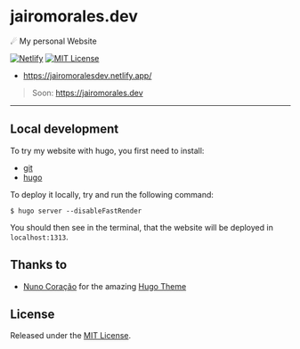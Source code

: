 # jairomorales.dev
☄ My personal Website

[![Netlify](https://img.shields.io/netlify/4acb3c9b-fbcd-488e-be70-18942eb2669f?logo=netlify)](https://www.netlify.com/) [![MIT License](https://img.shields.io/github/license/icky17/jairomorales.dev)](LICENSE.md)

- https://jairomoralesdev.netlify.app/

> Soon: https://jairomorales.dev

___
## Local development

To try my website with hugo, you first need to install:

- [git](https://git-scm.com/)
- [hugo](https://gohugo.io/installation/)

To deploy it locally, try and run the following command:

```shell
$ hugo server --disableFastRender
```

You should then see in the terminal, that the website will be deployed in `localhost:1313`.

## Thanks to

- [Nuno Coração](https://github.com/nunocoracao) for the amazing [Hugo Theme](https://github.com/nunocoracao/blowfish)

## License

Released under the [MIT License](LICENSE.md).